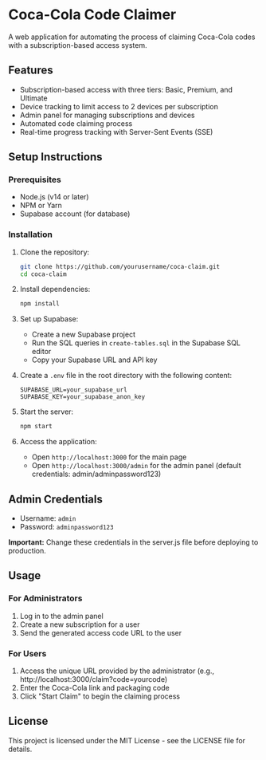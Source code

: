 # Coca-Cola Code Claimer

A web application for automating the process of claiming Coca-Cola codes with a subscription-based access system.

## Features

- Subscription-based access with three tiers: Basic, Premium, and Ultimate
- Device tracking to limit access to 2 devices per subscription
- Admin panel for managing subscriptions and devices
- Automated code claiming process
- Real-time progress tracking with Server-Sent Events (SSE)

## Setup Instructions

### Prerequisites

- Node.js (v14 or later)
- NPM or Yarn
- Supabase account (for database)

### Installation

1. Clone the repository:

   ```bash
   git clone https://github.com/yourusername/coca-claim.git
   cd coca-claim
   ```

2. Install dependencies:

   ```bash
   npm install
   ```

3. Set up Supabase:
   - Create a new Supabase project
   - Run the SQL queries in `create-tables.sql` in the Supabase SQL editor
   - Copy your Supabase URL and API key

4. Create a `.env` file in the root directory with the following content:

   ```env
   SUPABASE_URL=your_supabase_url
   SUPABASE_KEY=your_supabase_anon_key
   ```

5. Start the server:

   ```bash
   npm start
   ```

6. Access the application:
   - Open `http://localhost:3000` for the main page
   - Open `http://localhost:3000/admin` for the admin panel (default credentials: admin/adminpassword123)

## Admin Credentials

- Username: `admin`
- Password: `adminpassword123`

**Important:** Change these credentials in the server.js file before deploying to production.

## Usage

### For Administrators

1. Log in to the admin panel
2. Create a new subscription for a user
3. Send the generated access code URL to the user

### For Users

1. Access the unique URL provided by the administrator (e.g., http://localhost:3000/claim?code=yourcode)
2. Enter the Coca-Cola link and packaging code
3. Click "Start Claim" to begin the claiming process

## License

This project is licensed under the MIT License - see the LICENSE file for details.
